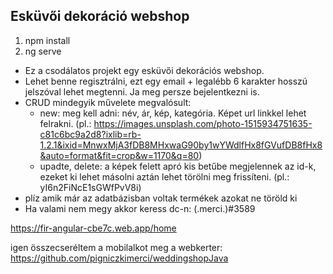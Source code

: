 ## Esküvői dekoráció webshop

1. npm install
2. ng serve

- Ez a csodálatos projekt egy esküvői dekorációs webshop. 
- Lehet benne regisztrálni, ezt egy email + legalébb 6 karakter hosszú jelszóval lehet megtenni. Ja meg persze bejelentkezni is.
- CRUD mindegyik művelete megvalósult:
    - new: meg kell adni: név, ár, kép, kategória. Képet url linkkel lehet felrakni. (pl.: https://images.unsplash.com/photo-1515934751635-c81c6bc9a2d8?ixlib=rb-1.2.1&ixid=MnwxMjA3fDB8MHxwaG90by1wYWdlfHx8fGVufDB8fHx8&auto=format&fit=crop&w=1170&q=80)
    - upadte, delete: a képek felett apró kis betűbe megjelennek az id-k, ezeket ki lehet másolni aztán lehet törölni meg frissíteni. (pl.: yI6n2FiNcE1sGWfPvV8i)
- plíz amik már az adatbázisban voltak termékek azokat ne töröld ki
- Ha valami nem megy akkor keress dc-n: (.merci.)#3589

https://fir-angular-cbe7c.web.app/home

igen összecseréltem a mobilalkot meg a webkerter:
https://github.com/pigniczkimerci/weddingshopJava
